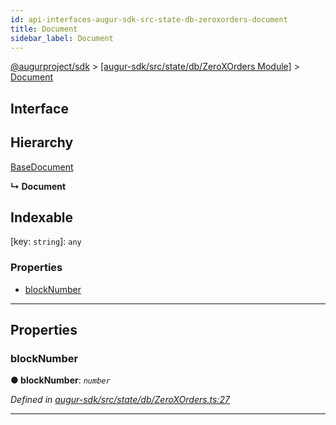 ```yaml
---
id: api-interfaces-augur-sdk-src-state-db-zeroxorders-document
title: Document
sidebar_label: Document
---
```


[@augurproject/sdk](api-readme.md) > [[augur-sdk/src/state/db/ZeroXOrders Module]](api-modules-augur-sdk-src-state-db-zeroxorders-module.md) > [Document](api-interfaces-augur-sdk-src-state-db-zeroxorders-document.md)

## Interface

## Hierarchy

 [BaseDocument](api-interfaces-augur-sdk-src-state-db-abstracttable-basedocument.md)

**↳ Document**

## Indexable

\[key: `string`\]:&nbsp;`any`

### Properties

* [blockNumber](api-interfaces-augur-sdk-src-state-db-zeroxorders-document.md#blocknumber)

---

## Properties

<a id="blocknumber"></a>

###  blockNumber

**● blockNumber**: *`number`*

*Defined in [augur-sdk/src/state/db/ZeroXOrders.ts:27](https://github.com/AugurProject/augur/blob/3727cd4ec9/packages/augur-sdk/src/state/db/ZeroXOrders.ts#L27)*

___

